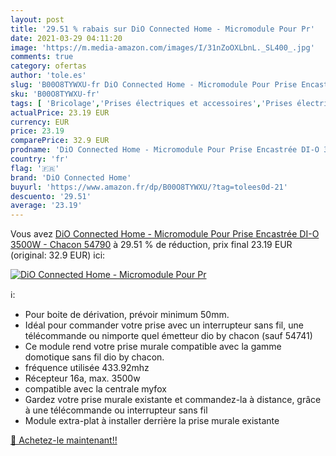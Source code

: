```yaml
---
layout: post
title: '29.51 % rabais sur DiO Connected Home - Micromodule Pour Pr'
date: 2021-03-29 04:11:20
image: 'https://m.media-amazon.com/images/I/31nZoOXLbnL._SL400_.jpg'
comments: true
category: ofertas
author: 'tole.es'
slug: 'B00O8TYWXU-fr DiO Connected Home - Micromodule Pour Prise Encastrée DI-O...'
sku: 'B00O8TYWXU-fr'
tags: [ 'Bricolage','Prises électriques et accessoires','Prises électriques standard','dio connected home','Électricité', ]
actualPrice: 23.19 EUR
currency: EUR
price: 23.19
comparePrice: 32.9 EUR
prodname: 'DiO Connected Home - Micromodule Pour Prise Encastrée DI-O 3500W - Chacon 54790'
country: 'fr'
flag: '🇫🇷'
brand: 'DiO Connected Home'
buyurl: 'https://www.amazon.fr/dp/B00O8TYWXU/?tag=tolees0d-21'
descuento: '29.51'
average: '23.19'
---
```


Vous avez [DiO Connected Home - Micromodule Pour Prise Encastrée DI-O 3500W - Chacon 54790](https://www.amazon.fr/dp/B00O8TYWXU/?tag=tolees0d-21)  à  29.51 % de réduction, prix final  23.19 EUR (original: 32.9 EUR) ici:

[![DiO Connected Home - Micromodule Pour Pr](https://m.media-amazon.com/images/I/31nZoOXLbnL._SL400_.jpg)](https://www.amazon.fr/dp/B00O8TYWXU/?tag=tolees0d-21)

ℹ️:

- Pour boite de dérivation, prévoir minimum 50mm.
- Idéal pour commander votre prise avec un interrupteur sans fil, une télécommande ou nimporte quel émetteur dio by chacon (sauf 54741)
- Ce module rend votre prise murale compatible avec la gamme domotique sans fil dio by chacon.
- fréquence utilisée 433.92mhz
- Récepteur 16a, max. 3500w
- compatible avec la centrale myfox
- Gardez votre prise murale existante et commandez-la à distance, grâce à une télécommande ou interrupteur sans fil
- Module extra-plat à installer derrière la prise murale existante

[🛒 Achetez-le maintenant!!](https://www.amazon.fr/dp/B00O8TYWXU/?tag=tolees0d-21)
